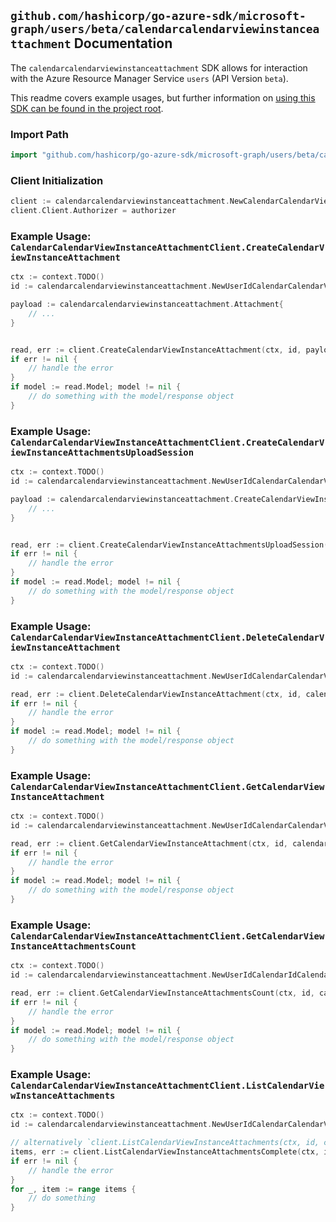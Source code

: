 
## `github.com/hashicorp/go-azure-sdk/microsoft-graph/users/beta/calendarcalendarviewinstanceattachment` Documentation

The `calendarcalendarviewinstanceattachment` SDK allows for interaction with the Azure Resource Manager Service `users` (API Version `beta`).

This readme covers example usages, but further information on [using this SDK can be found in the project root](https://github.com/hashicorp/go-azure-sdk/tree/main/docs).

### Import Path

```go
import "github.com/hashicorp/go-azure-sdk/microsoft-graph/users/beta/calendarcalendarviewinstanceattachment"
```


### Client Initialization

```go
client := calendarcalendarviewinstanceattachment.NewCalendarCalendarViewInstanceAttachmentClientWithBaseURI("https://management.azure.com")
client.Client.Authorizer = authorizer
```


### Example Usage: `CalendarCalendarViewInstanceAttachmentClient.CreateCalendarViewInstanceAttachment`

```go
ctx := context.TODO()
id := calendarcalendarviewinstanceattachment.NewUserIdCalendarCalendarViewIdInstanceID("userIdValue", "eventIdValue", "eventId1Value")

payload := calendarcalendarviewinstanceattachment.Attachment{
	// ...
}


read, err := client.CreateCalendarViewInstanceAttachment(ctx, id, payload)
if err != nil {
	// handle the error
}
if model := read.Model; model != nil {
	// do something with the model/response object
}
```


### Example Usage: `CalendarCalendarViewInstanceAttachmentClient.CreateCalendarViewInstanceAttachmentsUploadSession`

```go
ctx := context.TODO()
id := calendarcalendarviewinstanceattachment.NewUserIdCalendarCalendarViewIdInstanceID("userIdValue", "eventIdValue", "eventId1Value")

payload := calendarcalendarviewinstanceattachment.CreateCalendarViewInstanceAttachmentsUploadSessionRequest{
	// ...
}


read, err := client.CreateCalendarViewInstanceAttachmentsUploadSession(ctx, id, payload)
if err != nil {
	// handle the error
}
if model := read.Model; model != nil {
	// do something with the model/response object
}
```


### Example Usage: `CalendarCalendarViewInstanceAttachmentClient.DeleteCalendarViewInstanceAttachment`

```go
ctx := context.TODO()
id := calendarcalendarviewinstanceattachment.NewUserIdCalendarCalendarViewIdInstanceIdAttachmentID("userIdValue", "eventIdValue", "eventId1Value", "attachmentIdValue")

read, err := client.DeleteCalendarViewInstanceAttachment(ctx, id, calendarcalendarviewinstanceattachment.DefaultDeleteCalendarViewInstanceAttachmentOperationOptions())
if err != nil {
	// handle the error
}
if model := read.Model; model != nil {
	// do something with the model/response object
}
```


### Example Usage: `CalendarCalendarViewInstanceAttachmentClient.GetCalendarViewInstanceAttachment`

```go
ctx := context.TODO()
id := calendarcalendarviewinstanceattachment.NewUserIdCalendarCalendarViewIdInstanceIdAttachmentID("userIdValue", "eventIdValue", "eventId1Value", "attachmentIdValue")

read, err := client.GetCalendarViewInstanceAttachment(ctx, id, calendarcalendarviewinstanceattachment.DefaultGetCalendarViewInstanceAttachmentOperationOptions())
if err != nil {
	// handle the error
}
if model := read.Model; model != nil {
	// do something with the model/response object
}
```


### Example Usage: `CalendarCalendarViewInstanceAttachmentClient.GetCalendarViewInstanceAttachmentsCount`

```go
ctx := context.TODO()
id := calendarcalendarviewinstanceattachment.NewUserIdCalendarIdCalendarViewIdInstanceID("userIdValue", "calendarIdValue", "eventIdValue", "eventId1Value")

read, err := client.GetCalendarViewInstanceAttachmentsCount(ctx, id, calendarcalendarviewinstanceattachment.DefaultGetCalendarViewInstanceAttachmentsCountOperationOptions())
if err != nil {
	// handle the error
}
if model := read.Model; model != nil {
	// do something with the model/response object
}
```


### Example Usage: `CalendarCalendarViewInstanceAttachmentClient.ListCalendarViewInstanceAttachments`

```go
ctx := context.TODO()
id := calendarcalendarviewinstanceattachment.NewUserIdCalendarCalendarViewIdInstanceID("userIdValue", "eventIdValue", "eventId1Value")

// alternatively `client.ListCalendarViewInstanceAttachments(ctx, id, calendarcalendarviewinstanceattachment.DefaultListCalendarViewInstanceAttachmentsOperationOptions())` can be used to do batched pagination
items, err := client.ListCalendarViewInstanceAttachmentsComplete(ctx, id, calendarcalendarviewinstanceattachment.DefaultListCalendarViewInstanceAttachmentsOperationOptions())
if err != nil {
	// handle the error
}
for _, item := range items {
	// do something
}
```
